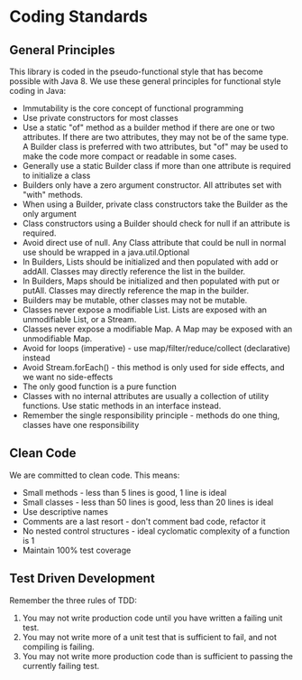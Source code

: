 # Coding Standards

## General Principles

This library is coded in the pseudo-functional style that has become possible with Java 8. We use
these general principles for functional style coding in Java:

- Immutability is the core concept of functional programming
- Use private constructors for most classes
- Use a static "of" method as a builder method if there are one or two attributes. If there are two attributes,
  they may not be of the same type.  A Builder class is preferred with two attributes, but "of" may be used to make
  the code more compact or readable in some cases.
- Generally use a static Builder class if more than one attribute is required to initialize a class
- Builders only have a zero argument constructor.  All attributes set with "with" methods.
- When using a Builder, private class constructors take the Builder as the only argument
- Class constructors using a Builder should check for null if an attribute is required.
- Avoid direct use of null. Any Class attribute that could be null in normal use should be wrapped in a
  java.util.Optional
- In Builders, Lists should be initialized and then populated with add or addAll.  Classes
  may directly reference the list in the builder.
- In Builders, Maps should be initialized and then populated with put or putAll.  Classes
  may directly reference the map in the builder.
- Builders may be mutable, other classes may not be mutable.
- Classes never expose a modifiable List. Lists are exposed with an unmodifiable List, or a Stream.
- Classes never expose a modifiable Map. A Map may be exposed with an unmodifiable Map.
- Avoid for loops (imperative) - use map/filter/reduce/collect (declarative) instead
- Avoid Stream.forEach() - this method is only used for side effects, and we want no side-effects
- The only good function is a pure function
- Classes with no internal attributes are usually a collection of utility functions. Use static methods in an
  interface instead.
- Remember the single responsibility principle - methods do one thing, classes have one responsibility

## Clean Code

We are committed to clean code.  This means:

- Small methods - less than 5 lines is good, 1 line is ideal 
- Small classes - less than 50 lines is good, less than 20 lines is ideal
- Use descriptive names
- Comments are a last resort - don't comment bad code, refactor it
- No nested control structures - ideal cyclomatic complexity of a function is 1
- Maintain 100% test coverage

## Test Driven Development

Remember the three rules of TDD:

1. You may not write production code until you have written a failing unit test.
2. You may not write more of a unit test that is sufficient to fail, and not compiling is failing. 
3. You may not write more production code than is sufficient to passing the currently failing test.


